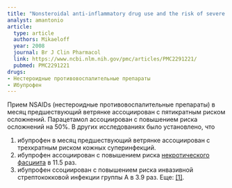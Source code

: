 ```yaml
---
title: "Nonsteroidal anti-inflammatory drug use and the risk of severe skin and soft tissue complications in patients with varicella or zoster disease"
analyst: amantonio
article:
  type: article
  authors: Mikaeloff
  year: 2008
  journal: Br J Clin Pharmacol
  link: https://www.ncbi.nlm.nih.gov/pmc/articles/PMC2291221/
  pubmed: PMC2291221
drugs:
- Нестероидные противовоспалительные препараты
- Ибупрофен
---
```


Прием NSAIDs (нестероидные противовоспалительные препараты) в месяц предшествующий ветрянке ассоциирован с пятикратным риском осложнений. Парацетамол ассоциирован с повышением риска осложнений на 50%.
В других исследованиях было установлено, что
1) ибупрофен в месяц предшествующий ветрянке ассоциирован с трехкратным риском кожных суперинфекций.
2) ибупрофен ассоциирован с повышением риска [некротического фасциита](https://en.wikipedia.org/wiki/Necrotizing_fasciitis) в 11.5 раз.
3) ибупрофен ссоциирован с повышением риска инвазивной стрептококковой инфекции группы А в 3.9 раз. Еще: [[1]](https://www.ncbi.nlm.nih.gov/pubmed/26297238).
